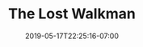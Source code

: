 ---
weight: 10
date: "2019-05-17T22:25:16-07:00"
title: "The Lost Walkman"
image: "thelostwalkman.png"
color: "#ffffff"
buttons:
  - i18n: view
    url: "https://tch1b0.itch.io/walkman"
  - i18n: code 
    url: "https://github.com/Glow-Project/LostTech"
---